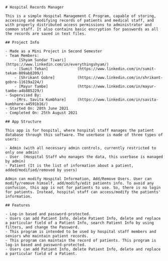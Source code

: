     # Hospital Records Manager

    This is a simple Hospital Management C Program, capable of storing, accessing and modifying records of patients and medical staff, and with properly distributed access permissions to administrator and common staff. It also contains basic encryption for passwords as all the records are saved in text files.

    ## Project Info

    - Made as a Mini Project in Second Semester
    - Team Members:
        - [Shyam Sundar Tiwari]     (https://www.linkedin.com/in/everythingshyam/)
        - [Sumit Tekan]             (https://www.linkedin.com/in/sumit-tekam-809ab8209/)
        - [Shrikant Gobre]          (https://www.linkedin.com/in/shrikant-gobre-11619a224/)
        - [Mayur Tambe]             (https://www.linkedin.com/in/mayur-tambe-a4b885229/)
    - Supervised By:
        -[Mrs. Savita Kumbhare]     (https://www.linkedin.com/in/savita-kumbhare-a4591b16/)
    - Started On: 20th June 2021
    - Completed On: 25th August 2021

    ## App Structure

    This app is for hospital, where hospital staff manages the patient database through this software. The userbase is made of three types of users:

    - Admin (with all necessary admin controls, currently restricted to only one admin)
    - User  (Hospital Staff who manages the data, this userbase is managed by admin)
    - Patient (It is the list of information about a patient, added/modified/removed by users)

    Admin can modify Hospital Information, Add/Remove Users. User can modify/remove himself, add/modify/edit patients info. To avoid any confusion, this app is not for patients to use. So, there is no login for patients. Instead, hospital staff can access/modify the patients' information.

    ## Features

    - Log-in based and password-protected.
    - Users can add Patient Info, delete Patient Info, delete and replace a particular field of a Patient Info, search Patient Info by using filters, and change the Password.
    - This program is intended to be used by hospital staff members and seniors who maintain patient records.
    - This program can maintain the record of patients. This program is log-in based and password-protected.
    - Users can add Patient Info, delete Patient Info, delete and replace a particular field of a Patient.
